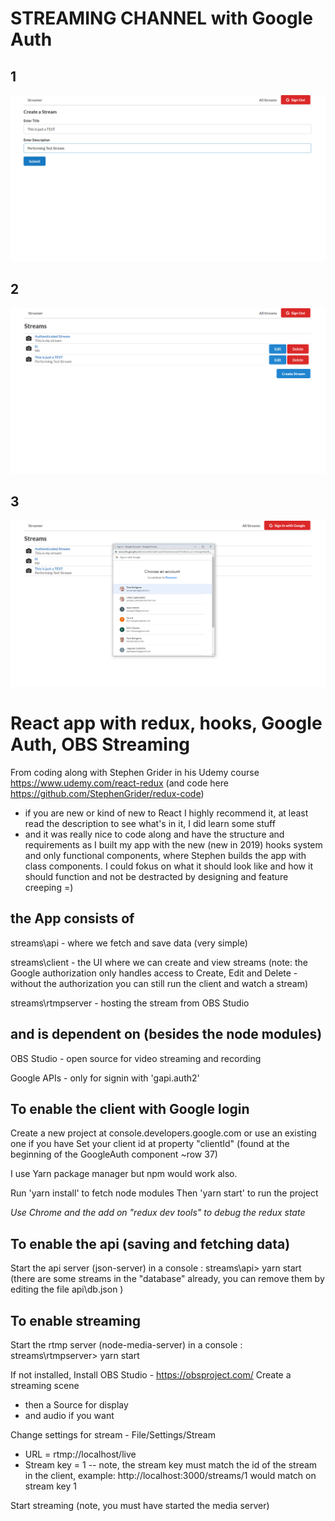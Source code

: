 # STREAMING CHANNEL with Google Auth

## 1
![alt text](https://github.com/taroserigano/Moden-React-with-Redux/blob/master/Pictures/stream1.png)

## 2
![alt text](https://github.com/taroserigano/Moden-React-with-Redux/blob/master/Pictures/stream2.png)

## 3
![alt text](https://github.com/taroserigano/Moden-React-with-Redux/blob/master/Pictures/stream3.png)

# React app with redux, hooks, Google Auth, OBS Streaming
From coding along with Stephen Grider in his Udemy course https://www.udemy.com/react-redux (and code here https://github.com/StephenGrider/redux-code)
- if you are new or kind of new to React I highly recommend it, at least read the description to see what's in it, I did learn some stuff 
- and it was really nice to code along and have the structure and requirements as I built my app with the new (new in 2019) hooks system and only functional components, where Stephen builds the app with class components. I could fokus on what it should look like and how it should function and not be destracted by designing and feature creeping =) 

## the App consists of
streams\api - where we fetch and save data (very simple)

streams\client - the UI where we can create and view streams
(note: the Google authorization only handles access to Create, Edit and Delete - without the authorization you can still run the client and watch a stream)

streams\rtmpserver - hosting the stream from OBS Studio

## and is dependent on (besides the node modules)
OBS Studio - open source for video streaming and recording

Google APIs - only for signin with 'gapi.auth2'


## To enable the client with Google login
Create a new project at console.developers.google.com or use an existing one if you have
Set your client id at property "clientId" (found at the beginning of the GoogleAuth component ~row 37)

I use Yarn package manager but npm would work also.

Run 'yarn install' to fetch node modules
Then 'yarn start' to run the project

*Use Chrome and the add on "redux dev tools" to debug the redux state*

## To enable the api (saving and fetching data)
Start the api server (json-server) in a console 
: streams\api> yarn start
(there are some streams in the "database" already, you can remove them by editing the file api\db.json )

## To enable streaming
Start the rtmp server (node-media-server) in a console 
: streams\rtmpserver> yarn start

If not installed, Install OBS Studio - https://obsproject.com/
Create a streaming scene
- then a Source for display
- and audio if you want

Change settings for stream - File/Settings/Stream
- URL = rtmp://localhost/live
- Stream key = 1
-- note, the stream key must match the id of the stream in the client,
example: http://localhost:3000/streams/1
would match on stream key 1


Start streaming (note, you must have started the media server)
